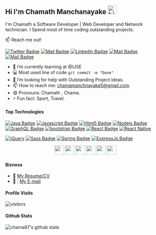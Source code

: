 ## Hi I'm Chamath Manchanayake <img src="https://user-images.githubusercontent.com/1303154/88677602-1635ba80-d120-11ea-84d8-d263ba5fc3c0.gif" width="28px" alt="hi">

I'm Chamath a Software Developer |  Web Developer and Network technician. I Spend most of time coding outstanding projects.

:mailbox: Reach me out!

[![Twitter Badge](https://img.shields.io/badge/-@Chama9709-1ca0f1?style=flat&labelColor=1ca0f1&logo=twitter&logoColor=white&link=https://twitter.com/Chama9709)](https://twitter.com/Chama9709) [![Mail Badge](https://img.shields.io/badge/-CM-e74c3c?style=flat&labelColor=e74c3c&logo=youtube&logoColor=white)](https://www.youtube.com/channel/UCi4KSK1eQrWLihAE74F_3fQ/featured) [![Linkedin Badge](https://img.shields.io/badge/-Chamath-0e76a8?style=flat&labelColor=0e76a8&logo=linkedin&logoColor=white)](https://www.linkedin.com/in/chamath-manchanayake-084565225/) [![Mail Badge](https://img.shields.io/badge/-@chamath-e84393?style=flat&labelColor=e84393&logo=instagram&logoColor=white)](https://instagram.com/chamath-manchanayake) [![Mail Badge](https://img.shields.io/badge/-chamamanchanayake5-c0392b?style=flat&labelColor=c0392b&logo=gmail&logoColor=white)](mailto:chamamanchanayake5@gmail.com)

<!-- TODO: Add last video link -->

- 🔭 I’m currently learning at @IJSE
- :computer: Most used line of code `git commit -m "Done"`
- 🤔 I’m looking for help with Outstanding Project ideas.
- 📫 How to reach me: chamamanchnayake5@gmail.com.
- 😄 Pronouns: Chamath , Chama.
- ⚡ Fun fact: Sport, Travel.

#### Top Technologies
<!-- TODO: Make technologies links takes you to repositories -->

[![Java Badge](https://img.shields.io/badge/-Java-f89820?style=for-the-badge&labelColor=black&logo=java&logoColor=f89820)](#) 
[![Javascript Badge](https://img.shields.io/badge/-Javascript-F0DB4F?style=for-the-badge&labelColor=black&logo=javascript&logoColor=F0DB4F)](#) 
[![Html5 Badge](https://img.shields.io/badge/-HTML-e34c26?style=for-the-badge&labelColor=black&logo=html5&logoColor=e34c26)](#)
[![Nodejs Badge](https://img.shields.io/badge/-Nodejs-3C873A?style=for-the-badge&labelColor=black&logo=node.js&logoColor=3C873A)](#) 
[![GraphQL Badge](https://img.shields.io/badge/-CSS-e535ab?style=for-the-badge&labelColor=black&logo=node.js&logoColor=e535ab)](#)
[![bootstrap Badge](https://img.shields.io/badge/-Bootstrap-563d7c?style=for-the-badge&labelColor=black&logo=Bootstrap&logoColor=563d7c)](#)
[![React Badge](https://img.shields.io/badge/-React-61DBFB?style=for-the-badge&labelColor=black&logo=React&logoColor=61DBFB)](#)
[![React Native](https://img.shields.io/badge/react_native-%2320232a.svg?style=for-the-badge&logo=react&logoColor=%2361DAFB)](#) </br>

[![jQuery](https://img.shields.io/badge/jquery-%230769AD.svg?style=for-the-badge&logo=jquery&logoColor=white)](#)
[![Sass Badge](https://img.shields.io/badge/-Sass-CD6799?style=for-the-badge&labelColor=black&logo=Sass&logoColor=CD6799)](#)
[![Spring Badge](https://img.shields.io/badge/-Spring-5e8d5a?style=for-the-badge&labelColor=black&logo=spring&logoColor=5e8d5a)](#)
[![ExpressJs Badge](https://img.shields.io/badge/-ExpressJs-303030?style=for-the-badge&labelColor=black&logo=express&logoColor=ffffff)](#)




<div align="center">

[<img height="29" src = "https://img.shields.io/badge/linkedin-000000.svg?&style=for-the-badge&logo=linkedin&logoColor=white" />][LinkedIn]
[<img height="29" src = "https://img.shields.io/badge/Youtube-000000.svg?&style=for-the-badge&logo=Youtube&logoColor=white">][Youtube]
[<img height="29" src = "https://img.shields.io/badge/Facebook-000000.svg?&style=for-the-badge&logo=facebook&logoColor=white">][Facebook]
[<img height="29" src = "https://img.shields.io/badge/Whatsapp-000000.svg?&style=for-the-badge&logo=WhatsApp&logoColor=white">][WhatsApp]
[<img height="29" src = "https://img.shields.io/badge/twitter-000000.svg?&style=for-the-badge&logo=twitter&logoColor=white">][Twitter]
[<img height="29" src = "https://img.shields.io/badge/instragram-000000.svg?&style=for-the-badge&logo=instagram&logoColor=white">][Instragram]

</div>

[linkedin]: https://www.linkedin.com/in/chamath-manchanayake-084565225/

[Facebook]: https://www.facebook.com/profile.php?id=100011795520810

[WhatsApp]: https://wa.me/0762988833

[Twitter]: https://twitter.com/Chama9709

[Youtube]: https://www.youtube.com/channel/UCi4KSK1eQrWLihAE74F_3fQ/featured

[Instragram]: https://www.instagram.com/chamath_manchanayake/



#### Bizness
- :paperclip: [My Resume/CV](https://chamathmanchanayake97.000webhostapp.com/)
- 📧 : [My E-mail](chamamanchnayake5@gmail.com)


#### Profile Visits 

![visitors](https://visitor-badge.glitch.me/badge?page_id=chama97.chama97)



#### Github Stats

![chama97's github stats](https://github-readme-stats.vercel.app/api?username=chama97&count_private=true&theme=tokyonight&hide=contribs,prs)




[reactplaylist]: https://www.youtube.com/watch?v=KxXXEL-k47Y&list=PLvXDmnBbOF7RnYiZvDwl2Pzcs2kfi10wd
[vscodetutorial]: https://www.youtube.com/watch?v=Bkie2ai8qeE&t=8s
[htmltutorial]: https://www.youtube.com/watch?v=VK6MXVxOsws&t=27s
[javascripttutorial]: https://www.youtube.com/watch?v=D-LHKvmX37E
